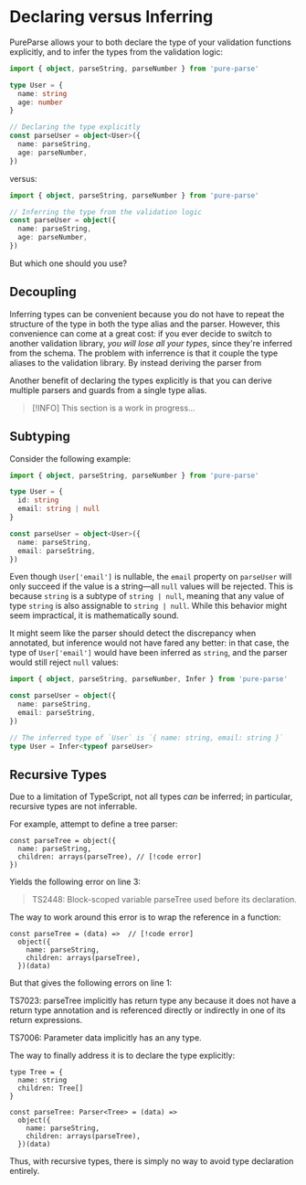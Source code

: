 # Declaring versus Inferring

PureParse allows your to both declare the type of your validation functions explicitly, and to infer the types from the validation logic:

```ts
import { object, parseString, parseNumber } from 'pure-parse'

type User = {
  name: string
  age: number
}

// Declaring the type explicitly
const parseUser = object<User>({
  name: parseString,
  age: parseNumber,
})
```

versus:

```ts
import { object, parseString, parseNumber } from 'pure-parse'

// Inferring the type from the validation logic
const parseUser = object({
  name: parseString,
  age: parseNumber,
})
```

But which one should you use?

## Decoupling

Inferring types can be convenient because you do not have to repeat the structure of the type in both the type alias and the parser. However, this convenience can come at a great cost: if you ever decide to switch to another validation library, _you will lose all your types_, since they're inferred from the schema. The problem with inferrence is that it couple the type aliases to the validation library. By instead deriving the parser from

Another benefit of declaring the types explicitly is that you can derive multiple parsers and guards from a single type alias.

> [!INFO]
> This section is a work in progress...

## Subtyping

Consider the following example:

```ts
import { object, parseString, parseNumber } from 'pure-parse'

type User = {
  id: string
  email: string | null
}

const parseUser = object<User>({
  name: parseString,
  email: parseString,
})
```

Even though `User['email']` is nullable, the `email` property on `parseUser` will only succeed if the value is a string—all `null` values will be rejected. This is because `string` is a subtype of `string | null`, meaning that any value of type `string` is also assignable to `string | null`. While this behavior might seem impractical, it is mathematically sound.

It might seem like the parser should detect the discrepancy when annotated, but inference would not have fared any better: in that case, the type of `User['email']` would have been inferred as `string`, and the parser would still reject `null` values:

```ts
import { object, parseString, parseNumber, Infer } from 'pure-parse'

const parseUser = object({
  name: parseString,
  email: parseString,
})

// The inferred type of `User` is `{ name: string, email: string }`
type User = Infer<typeof parseUser>
```

## Recursive Types

Due to a limitation of TypeScript, not all types _can_ be inferred; in particular, recursive types are not inferrable.

For example, attempt to define a tree parser:

```ts:line-numbers
const parseTree = object({
  name: parseString,
  children: arrays(parseTree), // [!code error]
})
```

Yields the following error on line 3:

> TS2448: Block-scoped variable parseTree used before its declaration.

The way to work around this error is to wrap the reference in a function:

```ts:line-numbers
const parseTree = (data) =>  // [!code error]
  object({
    name: parseString,
    children: arrays(parseTree),
  })(data)
```

But that gives the following errors on line 1:

TS7023: parseTree implicitly has return type any because it does not have a return type annotation and is referenced directly or indirectly in one of its return expressions.

TS7006: Parameter data implicitly has an any type.

The way to finally address it is to declare the type explicitly:

```ts:line-numbers
type Tree = {
  name: string
  children: Tree[]
}

const parseTree: Parser<Tree> = (data) =>
  object({
    name: parseString,
    children: arrays(parseTree),
  })(data)
```

Thus, with recursive types, there is simply no way to avoid type declaration entirely.

